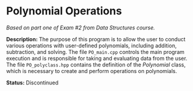 # Polynomial Operations
_Based on part one of Exam #2 from Data Structures course._

**Description:** The purpose of this program is to allow the user to conduct various operations with user-defined polynomials, including addition, subtraction, and solving. The file `PO_main.cpp` controls the main program execution and is responsible for taking and evaluating data from the user. The file `PO_polyclass.hpp` contains the definition of the _Polynomial_ class, which is necessary to create and perform operations on polynomials.

**Status:** Discontinued
